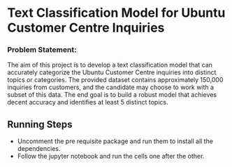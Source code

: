 # Text Classification Model for Ubuntu Customer Centre Inquiries

### Problem Statement:
The aim of this project is to develop a text classification model that can accurately categorize the Ubuntu Customer Centre inquiries into distinct topics or categories. The provided dataset contains approximately 150,000 inquiries from customers, and the candidate may choose to work with a subset of this data. The end goal is to build a robust model that achieves decent accuracy and identifies at least 5 distinct topics.

## Running Steps

- Uncomment the pre requisite package and run them to install all the dependencies.
- Follow the jupyter notebook <notebook name> and run the cells one after the other.
